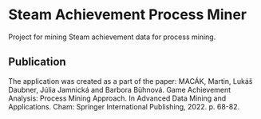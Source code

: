 # Steam Achievement Process Miner
Project for mining Steam achievement data for process mining.
## Publication
The application was created as a part of the paper: MACÁK, Martin, Lukáš Daubner, Júlia Jamnická and Barbora Bühnová. Game Achievement Analysis: Process Mining Approach. In Advanced Data Mining and Applications. Cham: Springer International Publishing, 2022. p. 68-82.